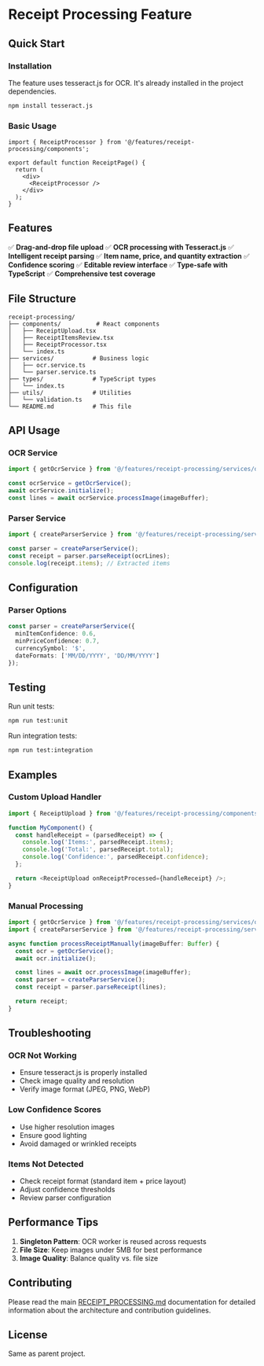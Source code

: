 # Receipt Processing Feature

## Quick Start

### Installation

The feature uses tesseract.js for OCR. It's already installed in the project dependencies.

```bash
npm install tesseract.js
```

### Basic Usage

```tsx
import { ReceiptProcessor } from '@/features/receipt-processing/components';

export default function ReceiptPage() {
  return (
    <div>
      <ReceiptProcessor />
    </div>
  );
}
```

## Features

✅ **Drag-and-drop file upload**
✅ **OCR processing with Tesseract.js**
✅ **Intelligent receipt parsing**
✅ **Item name, price, and quantity extraction**
✅ **Confidence scoring**
✅ **Editable review interface**
✅ **Type-safe with TypeScript**
✅ **Comprehensive test coverage**

## File Structure

```
receipt-processing/
├── components/          # React components
│   ├── ReceiptUpload.tsx
│   ├── ReceiptItemsReview.tsx
│   ├── ReceiptProcessor.tsx
│   └── index.ts
├── services/           # Business logic
│   ├── ocr.service.ts
│   └── parser.service.ts
├── types/              # TypeScript types
│   └── index.ts
├── utils/              # Utilities
│   └── validation.ts
└── README.md           # This file
```

## API Usage

### OCR Service

```typescript
import { getOcrService } from '@/features/receipt-processing/services/ocr.service';

const ocrService = getOcrService();
await ocrService.initialize();
const lines = await ocrService.processImage(imageBuffer);
```

### Parser Service

```typescript
import { createParserService } from '@/features/receipt-processing/services/parser.service';

const parser = createParserService();
const receipt = parser.parseReceipt(ocrLines);
console.log(receipt.items); // Extracted items
```

## Configuration

### Parser Options

```typescript
const parser = createParserService({
  minItemConfidence: 0.6,
  minPriceConfidence: 0.7,
  currencySymbol: '$',
  dateFormats: ['MM/DD/YYYY', 'DD/MM/YYYY']
});
```

## Testing

Run unit tests:
```bash
npm run test:unit
```

Run integration tests:
```bash
npm run test:integration
```

## Examples

### Custom Upload Handler

```typescript
import { ReceiptUpload } from '@/features/receipt-processing/components';

function MyComponent() {
  const handleReceipt = (parsedReceipt) => {
    console.log('Items:', parsedReceipt.items);
    console.log('Total:', parsedReceipt.total);
    console.log('Confidence:', parsedReceipt.confidence);
  };

  return <ReceiptUpload onReceiptProcessed={handleReceipt} />;
}
```

### Manual Processing

```typescript
import { getOcrService } from '@/features/receipt-processing/services/ocr.service';
import { createParserService } from '@/features/receipt-processing/services/parser.service';

async function processReceiptManually(imageBuffer: Buffer) {
  const ocr = getOcrService();
  await ocr.initialize();

  const lines = await ocr.processImage(imageBuffer);
  const parser = createParserService();
  const receipt = parser.parseReceipt(lines);

  return receipt;
}
```

## Troubleshooting

### OCR Not Working

- Ensure tesseract.js is properly installed
- Check image quality and resolution
- Verify image format (JPEG, PNG, WebP)

### Low Confidence Scores

- Use higher resolution images
- Ensure good lighting
- Avoid damaged or wrinkled receipts

### Items Not Detected

- Check receipt format (standard item + price layout)
- Adjust confidence thresholds
- Review parser configuration

## Performance Tips

1. **Singleton Pattern**: OCR worker is reused across requests
2. **File Size**: Keep images under 5MB for best performance
3. **Image Quality**: Balance quality vs. file size

## Contributing

Please read the main [RECEIPT_PROCESSING.md](/docs/RECEIPT_PROCESSING.md) documentation for detailed information about the architecture and contribution guidelines.

## License

Same as parent project.
